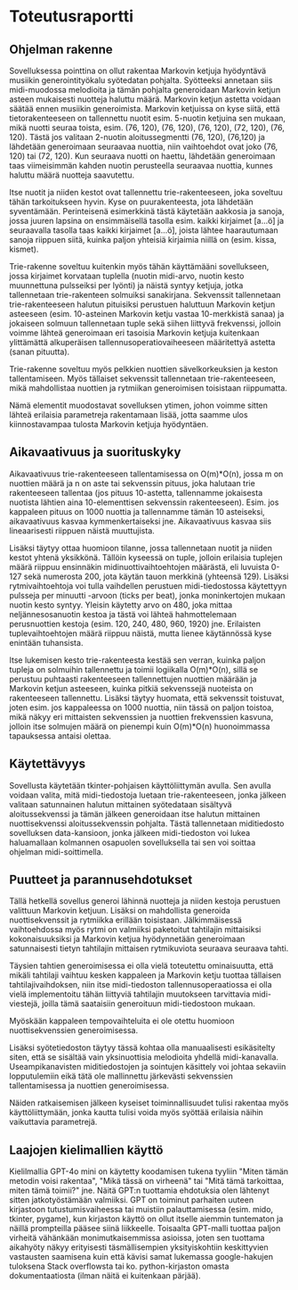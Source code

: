 # Toteutusraportti

## Ohjelman rakenne
Sovelluksessa pointtina on ollut rakentaa Markovin ketjuja hyödyntävä musiikin generointityökalu syötedatan pohjalta. Syötteeksi annetaan siis midi-muodossa melodioita ja tämän pohjalta generoidaan Markovin ketjun asteen mukaisesti nuotteja haluttu määrä. Markovin ketjun astetta voidaan säätää ennen musiikin generoimista. Markovin ketjuissa on kyse siitä, että tietorakenteeseen on tallennettu nuotit esim. 5-nuotin ketjuina sen mukaan, mikä nuotti seuraa toista, esim. (76, 120), (76, 120), (76, 120), (72, 120), (76, 120). Tästä jos valitaan 2-nuotin aloitussegmentti (76, 120), (76,120) ja lähdetään generoimaan seuraavaa nuottia, niin vaihtoehdot ovat joko (76, 120) tai (72, 120). Kun seuraava nuotti on haettu, lähdetään generoimaan taas viimeisimmän kahden nuotin perusteella seuraavaa nuottia, kunnes haluttu määrä nuotteja saavutettu.

Itse nuotit ja niiden kestot ovat tallennettu trie-rakenteeseen, joka soveltuu tähän tarkoitukseen hyvin. Kyse on puurakenteesta, jota lähdetään syventämään. Perinteisenä esimerkkinä tästä käytetään aakkosia ja sanoja, jossa juuren lapsina on ensimmäisellä tasolla esim. kaikki kirjaimet [a...ö] ja seuraavalla tasolla taas kaikki kirjaimet [a...ö], joista lähtee haarautumaan sanoja riippuen siitä, kuinka paljon yhteisiä kirjaimia niillä on (esim. kissa, kismet).

Trie-rakenne soveltuu kuitenkin myös tähän käyttämääni sovellukseen, jossa kirjaimet korvataan tuplella (nuotin midi-arvo, nuotin kesto muunnettuna pulsseiksi per lyönti) ja näistä syntyy ketjuja, jotka tallennetaan trie-rakenteen solmuiksi sanakirjana. Sekvenssit tallennetaan trie-rakenteeseen halutun pituisiksi perustuen haluttuun Markovin ketjun asteeseen (esim. 10-asteinen Markovin ketju vastaa 10-merkkistä sanaa) ja jokaiseen solmuun tallennetaan tuple sekä siihen liittyvä frekvenssi, jolloin voimme lähteä generoimaan eri tasoisia Markovin ketjuja kuitenkaan ylittämättä alkuperäisen tallennusoperatiovaiheeseen määritettyä astetta (sanan pituutta).

Trie-rakenne soveltuu myös pelkkien nuottien sävelkorkeuksien ja keston tallentamiseen. Myös tällaiset sekvenssit tallennetaan trie-rakenteeseen, mikä mahdollistaa nuottien ja rytmiikan generoimisen toisistaan riippumatta.

Nämä elementit muodostavat sovelluksen ytimen, johon voimme sitten lähteä erilaisia parametreja rakentamaan lisää, jotta saamme ulos kiinnostavampaa tulosta Markovin ketjuja hyödyntäen.

## Aikavaativuus ja suorituskyky
Aikavaativuus trie-rakenteeseen tallentamisessa on O(m)*O(n), jossa m on nuottien määrä ja n on aste tai sekvenssin pituus, joka halutaan trie rakenteeseen tallentaa (jos pituus 10-astetta, tallennamme jokaisesta nuotista lähtien aina 10-elementtisen sekvenssin rakenteeseen). Esim. jos kappaleen pituus on 1000 nuottia ja tallennamme tämän 10 asteiseksi, aikavaativuus kasvaa kymmenkertaiseksi jne. Aikavaativuus kasvaa siis lineaarisesti riippuen näistä muuttujista.

Lisäksi täytyy ottaa huomioon tilanne, jossa tallennetaan nuotit ja niiden kestot yhtenä yksikkönä. Tällöin kyseessä on tuple, jolloin erilaisia tuplejen määrä riippuu ensinnäkin midinuottivaihtoehtojen määrästä, eli luvuista 0-127 sekä numerosta 200, jota käytän tauon merkkinä (yhteensä 129). Lisäksi rytmivaihtoehtoja voi tulla vaihdellen perustuen midi-tiedostossa käytettyyn pulsseja per minuutti -arvoon (ticks per beat), jonka moninkertojen mukaan nuotin kesto syntyy. Yleisin käytetty arvo on 480, joka mittaa neljännesosanuotin kestoa ja tästä voi lähteä hahmottelemaan perusnuottien kestoja (esim. 120, 240, 480, 960, 1920) jne. Erilaisten tuplevaihtoehtojen määrä riippuu näistä, mutta lienee käytännössä kyse enintään tuhansista.

Itse lukemisen kesto trie-rakenteesta kestää sen verran, kuinka paljon tupleja on solmuihin tallennettu ja toimii logiikalla O(m)*O(n), sillä se perustuu puhtaasti rakenteeseen tallennettujen nuottien määrään ja Markovin ketjun asteeseen, kuinka pitkiä sekvenssejä nuoteista on rakenteeseen tallennettu. Lisäksi täytyy huomata, että sekvenssit toistuvat, joten esim. jos kappaleessa on 1000 nuottia, niin tässä on paljon toistoa, mikä näkyy eri mittaisten sekvenssien ja nuottien frekvenssien kasvuna, jolloin itse solmujen määrä on pienempi kuin O(m)*O(n) huonoimmassa tapauksessa antaisi olettaa.

## Käytettävyys
Sovellusta käytetään tkinter-pohjaisen käyttöliittymän avulla. Sen avulla voidaan valita, mitä midi-tiedostoja luetaan trie-rakenteeseen, jonka jälkeen valitaan satunnainen halutun mittainen syötedataan sisältyvä aloitussekvenssi ja tämän jälkeen generoidaan itse halutun mittainen nuottisekvenssi aloitussekvenssin pohjalta. Tästä tallennetaan miditiedosto sovelluksen data-kansioon, jonka jälkeen midi-tiedoston voi lukea haluamallaan kolmannen osapuolen sovelluksella tai sen voi soittaa ohjelman midi-soittimella.

## Puutteet ja parannusehdotukset
Tällä hetkellä sovellus generoi lähinnä nuotteja ja niiden kestoja perustuen valittuun Markovin ketjuun. Lisäksi on mahdollista generoida nuottisekvenssit ja rytmiikka erillään toisistaan. Jälkimmäisessä vaihtoehdossa myös rytmi on valmiiksi paketoitut tahtilajin mittaisiksi kokonaisuuksiksi ja Markovin ketjua hyödynnetään generoimaan satunnaisesti tietyn tahtilajin mittaisen rytmikuviota seuraava seuraava tahti.

Täysien tahtien generoimisessa ei olla vielä toteutettu ominaisuutta, että mikäli tahtilaji vaihtuu kesken kappaleen ja Markovin ketju tuottaa tällaisen tahtilajivaihdoksen, niin itse midi-tiedoston tallennusoperaatiossa ei olla vielä implementoitu tähän liittyviä tahtilajin muutokseen tarvittavia midi-viestejä, joilla tämä saataisiin generoituun midi-tiedostoon mukaan.

Myöskään kappaleen tempovaihteluita ei ole otettu huomioon nuottisekvenssien generoimisessa.

Lisäksi syötetiedoston täytyy tässä kohtaa olla manuaalisesti esikäsitelty siten, että se sisältää vain yksinuottisia melodioita yhdellä midi-kanavalla. Useampikanavisten miditiedostojen ja sointujen käsittely voi johtaa sekaviin lopputulemiin eikä tätä ole mallinnettu järkevästi sekvenssien tallentamisessa ja nuottien generoimisessa.

Näiden ratkaisemisen jälkeen kyseiset toiminnallisuudet tulisi rakentaa myös käyttöliittymään, jonka kautta tulisi voida myös syöttää erilaisia näihin vaikuttavia parametrejä.

## Laajojen kielimallien käyttö
Kielilmallia GPT-4o mini on käytetty koodamisen tukena tyyliin "Miten tämän metodin voisi rakentaa", "Mikä tässä on virheenä" tai "Mitä tämä tarkoittaa, miten tämä toimii?" jne. Näitä GPT:n tuottamia ehdotuksia olen lähtenyt sitten jatkotyöstämään valmiiksi. GPT on toiminut parhaiten uuteen kirjastoon tutustumisvaiheessa tai muistiin palauttamisessa (esim. mido, tkinter, pygame), kun kirjaston käyttö on ollut itselle aiemmin tuntematon ja näillä prompteilla pääsee siinä liikkeelle. Toisaalta GPT-malli tuottaa paljon virheitä vähänkään monimutkaisemmissa asioissa, joten sen tuottama aikahyöty näkyy erityisesti täsmällisempien yksityiskohtiin keskittyvien vastausten saamisena kuin että kävisi samat lukemassa google-hakujen tuloksena Stack overflowsta tai ko. python-kirjaston omasta dokumentaatiosta (ilman näitä ei kuitenkaan pärjää).
